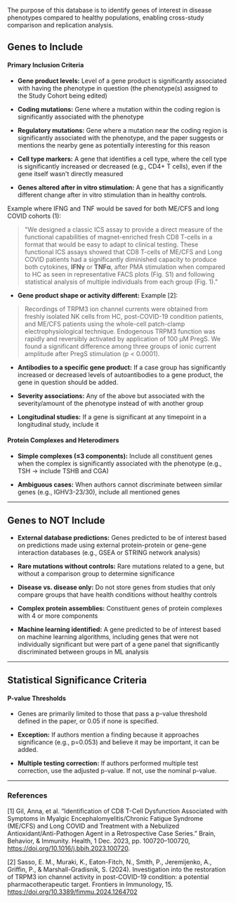 The purpose of this database is to identify genes of interest in disease phenotypes compared to healthy populations, enabling cross-study comparison and replication analysis.

## Genes to Include

#### Primary Inclusion Criteria

*   **Gene product levels:** Level of a gene product is significantly associated with having the phenotype in question (the phenotype(s) assigned to the Study Cohort being edited)
    
*   **Coding mutations:** Gene where a mutation within the coding region is significantly associated with the phenotype
    
*   **Regulatory mutations:** Gene where a mutation near the coding region is significantly associated with the phenotype, and the paper suggests or mentions the nearby gene as potentially interesting for this reason
    
*   **Cell type markers:** A gene that identifies a cell type, where the cell type is significantly increased or decreased (e.g., CD4+ T cells), even if the gene itself wasn't directly measured

*   **Genes altered after in vitro stimulation:** A gene that has a significantly different change after in vitro stimulation than in healthy controls. 

Example where IFNG and TNF would be saved for both ME/CFS and long COVID cohorts (1):
> "We designed a classic ICS assay to provide a direct measure of the functional capabilities of magnet-enriched fresh CD8 T-cells in a format that would be easy to adapt to clinical testing. These functional ICS assays showed that CD8 T-cells of ME/CFS and Long COVID patients had a significantly diminished capacity to produce both cytokines, **IFNγ** or **TNFα**, after PMA stimulation when compared to HC as seen in representative FACS plots (Fig. S1) and following statistical analysis of multiple individuals from each group (Fig. 1)."

*   **Gene product shape or activity different:** Example [2]:
> Recordings of TRPM3 ion channel currents were obtained from freshly isolated NK cells from HC, post-COVID-19 condition patients, and ME/CFS patients using the whole-cell patch-clamp electrophysiological technique. Endogenous TRPM3 function was rapidly and reversibly activated by application of 100 μM PregS. We found a significant difference among three groups of ionic current amplitude after PregS stimulation (p < 0.0001).

*   **Antibodies to a specific gene product:** If a case group has significantly increased or decreased levels of autoantibodies to a gene product, the gene in question should be added.
        
*   **Severity associations:** Any of the above but associated with the severity/amount of the phenotype instead of with another group
    
*   **Longitudinal studies:** If a gene is significant at any timepoint in a longitudinal study, include it
    

#### Protein Complexes and Heterodimers

*   **Simple complexes (≤3 components):** Include all constituent genes when the complex is significantly associated with the phenotype (e.g., TSH → include TSHB and CGA)
    
*   **Ambiguous cases:** When authors cannot discriminate between similar genes (e.g., IGHV3-23/30), include all mentioned genes
        
---

## Genes to NOT Include

*   **External database predictions:** Genes predicted to be of interest based on predictions made using external protein-protein or gene-gene interaction databases (e.g., GSEA or STRING network analysis)
    
*   **Rare mutations without controls:** Rare mutations related to a gene, but without a comparison group to determine significance
    
*   **Disease vs. disease only:** Do not store genes from studies that only compare groups that have health conditions without healthy controls
    
*   **Complex protein assemblies:** Constituent genes of protein complexes with 4 or more components

*   **Machine learning identified:** A gene predicted to be of interest based on machine learning algorithms, including genes that were not individually significant but were part of a gene panel that significantly discriminated between groups in ML analysis
    

---

## Statistical Significance Criteria

#### P-value Thresholds

*   Genes are primarily limited to those that pass a p-value threshold defined in the paper, or 0.05 if none is specified.
    
*   **Exception:** If authors mention a finding because it approaches significance (e.g., p=0.053) and believe it may be important, it can be added.
    
*   **Multiple testing correction:** If authors performed multiple test correction, use the adjusted p-value. If not, use the nominal p-value.
    
---

### References

[1] Gil, Anna, et al. “Identification of CD8 T-Cell Dysfunction Associated with Symptoms in Myalgic Encephalomyelitis/Chronic Fatigue Syndrome (ME/CFS) and Long COVID and Treatment with a Nebulized Antioxidant/Anti-Pathogen Agent in a Retrospective Case Series.” Brain, Behavior, & Immunity. Health, 1 Dec. 2023, pp. 100720–100720, https://doi.org/10.1016/j.bbih.2023.100720.

[2] Sasso, E. M., Muraki, K., Eaton-Fitch, N., Smith, P., Jeremijenko, A., Griffin, P., & Marshall-Gradisnik, S. (2024). Investigation into the restoration of TRPM3 ion channel activity in post-COVID-19 condition: a potential pharmacotherapeutic target. Frontiers in Immunology, 15. https://doi.org/10.3389/fimmu.2024.1264702
